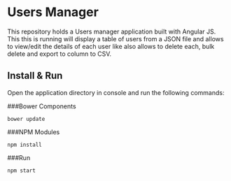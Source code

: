 # Users Manager

This repository holds a Users manager application built with Angular JS. This this is running will display a table of users from a JSON file and allows to view/edit the details of each user like also allows to delete each, bulk delete and export to column to CSV.

## Install & Run

Open the application directory in console and run the following commands:

###Bower Components
```
bower update
```
###NPM Modules
```
npm install
```
###Run
```
npm start
```
